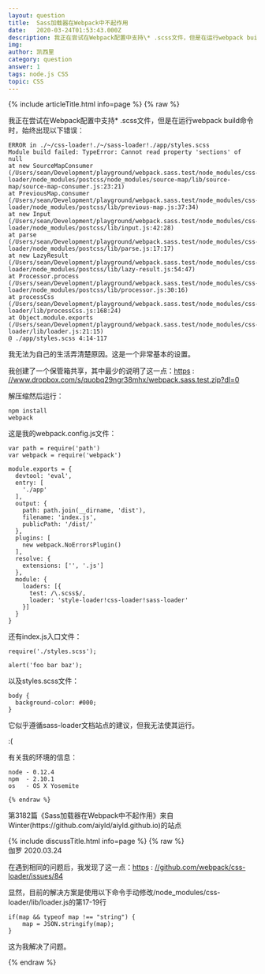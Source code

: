 ```yaml
---
layout: question
title:  Sass加载器在Webpack中不起作用
date:   2020-03-24T01:53:43.000Z
description: 我正在尝试在Webpack配置中支持\* .scss文件，但是在运行webpack build命令时，始终出现以下错误：ERROR in ./~/css...
img: 
author: 凯西里
category: question
answer: 1
tags: node.js CSS
topic: CSS
---
```

<div class="article-root">
  <div class="article">
    {% include articleTitle.html info=page %}
    {% raw %}
    <div class="article-content"><p><font style="vertical-align: inherit;"><font style="vertical-align: inherit;">我正在尝试在Webpack配置中支持* .scss文件，但是在运行webpack build命令时，始终出现以下错误：</font></font></p>

<pre><code>ERROR in ./~/css-loader!./~/sass-loader!./app/styles.scss<font></font>
Module build failed: TypeError: Cannot read property 'sections' of null<font></font>
at new SourceMapConsumer (/Users/sean/Development/playground/webpack.sass.test/node_modules/css-loader/node_modules/postcss/node_modules/source-map/lib/source-map/source-map-consumer.js:23:21)<font></font>
at PreviousMap.consumer (/Users/sean/Development/playground/webpack.sass.test/node_modules/css-loader/node_modules/postcss/lib/previous-map.js:37:34)<font></font>
at new Input (/Users/sean/Development/playground/webpack.sass.test/node_modules/css-loader/node_modules/postcss/lib/input.js:42:28)<font></font>
at parse (/Users/sean/Development/playground/webpack.sass.test/node_modules/css-loader/node_modules/postcss/lib/parse.js:17:17)<font></font>
at new LazyResult (/Users/sean/Development/playground/webpack.sass.test/node_modules/css-loader/node_modules/postcss/lib/lazy-result.js:54:47)<font></font>
at Processor.process (/Users/sean/Development/playground/webpack.sass.test/node_modules/css-loader/node_modules/postcss/lib/processor.js:30:16)<font></font>
at processCss (/Users/sean/Development/playground/webpack.sass.test/node_modules/css-loader/lib/processCss.js:168:24)<font></font>
at Object.module.exports (/Users/sean/Development/playground/webpack.sass.test/node_modules/css-loader/lib/loader.js:21:15)<font></font>
@ ./app/styles.scss 4:14-117<font></font>
</code></pre>

<p><font style="vertical-align: inherit;"><font style="vertical-align: inherit;">我无法为自己的生活弄清楚原因。</font><font style="vertical-align: inherit;">这是一个非常基本的设置。</font></font></p>

<p><font style="vertical-align: inherit;"><font style="vertical-align: inherit;">我创建了一个保管箱共享，其中最少的说明了这一点：</font><a href="https://www.dropbox.com/s/quobq29ngr38mhx/webpack.sass.test.zip?dl=0" rel="noreferrer"><font style="vertical-align: inherit;">https</font></a><font style="vertical-align: inherit;"> :
 </font></font><a href="https://www.dropbox.com/s/quobq29ngr38mhx/webpack.sass.test.zip?dl=0" rel="noreferrer"><font style="vertical-align: inherit;"><font style="vertical-align: inherit;">//www.dropbox.com/s/quobq29ngr38mhx/webpack.sass.test.zip?dl=0</font></font></a></p>

<p><font style="vertical-align: inherit;"><font style="vertical-align: inherit;">解压缩然后运行：</font></font></p>

<pre><code>npm install<font></font>
webpack<font></font>
</code></pre>

<p><font style="vertical-align: inherit;"><font style="vertical-align: inherit;">这是我的webpack.config.js文件：</font></font></p>

<pre><code>var path = require('path')<font></font>
var webpack = require('webpack')<font></font>
<font></font>
module.exports = {<font></font>
  devtool: 'eval',<font></font>
  entry: [<font></font>
    './app'<font></font>
  ],<font></font>
  output: {<font></font>
    path: path.join(__dirname, 'dist'),<font></font>
    filename: 'index.js',<font></font>
    publicPath: '/dist/'<font></font>
  },<font></font>
  plugins: [<font></font>
    new webpack.NoErrorsPlugin()<font></font>
  ],<font></font>
  resolve: {<font></font>
    extensions: ['', '.js']<font></font>
  },<font></font>
  module: {<font></font>
    loaders: [{<font></font>
      test: /\.scss$/,<font></font>
      loader: 'style-loader!css-loader!sass-loader'<font></font>
    }]<font></font>
  }<font></font>
}<font></font>
</code></pre>

<p><font style="vertical-align: inherit;"><font style="vertical-align: inherit;">还有index.js入口文件：</font></font></p>

<pre><code>require('./styles.scss');<font></font>
<font></font>
alert('foo bar baz');<font></font>
</code></pre>

<p><font style="vertical-align: inherit;"><font style="vertical-align: inherit;">以及styles.scss文件：</font></font></p>

<pre><code>body {<font></font>
  background-color: #000;<font></font>
}<font></font>
</code></pre>

<p><font style="vertical-align: inherit;"><font style="vertical-align: inherit;">它似乎遵循sass-loader文档站点的建议，但我无法使其运行。 </font></font></p>

<p><font style="vertical-align: inherit;"><font style="vertical-align: inherit;">:(</font></font></p>

<p><font style="vertical-align: inherit;"><font style="vertical-align: inherit;">有关我的环境的信息：</font></font></p>

<pre><code>node - 0.12.4<font></font>
npm  - 2.10.1<font></font>
os   - OS X Yosemite<font></font>
</code></pre></div>
    {% endraw %}
  </div>
  <p class="winter_mark">第3182篇《Sass加载器在Webpack中不起作用》来自Winter(https://github.com/aiyld/aiyld.github.io)的站点</p>
  <div class="discuss-wrapper">
    {% include discussTitle.html info=page %}
    {% raw %}
    <div class="discuss-item">
        <div class="discuss-parent">
          <div class="discuss-meta">
            <span class="discuss-user">伽罗</span>
            <span class="discuss-time">2020.03.24</span>
          </div>
          <div class="discuss-comment"><p><font style="vertical-align: inherit;"><font style="vertical-align: inherit;">在遇到相同的问题后，我发现了这一点：</font><a href="https://github.com/webpack/css-loader/issues/84" rel="noreferrer"><font style="vertical-align: inherit;">https</font></a><font style="vertical-align: inherit;"> : </font></font><a href="https://github.com/webpack/css-loader/issues/84" rel="noreferrer"><font style="vertical-align: inherit;"><font style="vertical-align: inherit;">//github.com/webpack/css-loader/issues/84</font></font></a></p>

<p><font style="vertical-align: inherit;"><font style="vertical-align: inherit;">显然，目前的解决方案是使用以下命令手动修改/node_modules/css-loader/lib/loader.js的第17-19行</font></font></p>

<pre><code>if(map &amp;&amp; typeof map !== "string") {<font></font>
    map = JSON.stringify(map);<font></font>
}<font></font>
</code></pre>

<p><font style="vertical-align: inherit;"><font style="vertical-align: inherit;">这为我解决了问题。</font></font></p></div>
        </div></div>
    {% endraw %}
  </div>
<div>
